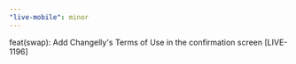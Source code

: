 ```yaml
---
"live-mobile": minor
---
```


feat(swap): Add Changelly's Terms of Use in the confirmation screen [LIVE-1196]
